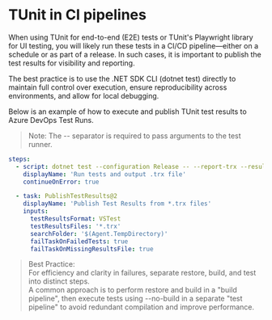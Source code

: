 # TUnit in CI pipelines

When using TUnit for end-to-end (E2E) tests or TUnit's Playwright library for UI testing, you will likely run these tests in a CI/CD pipeline—either on a schedule or as part of a release. In such cases, it is important to publish the test results for visibility and reporting.

The best practice is to use the .NET SDK CLI (dotnet test) directly to maintain full control over execution, ensure reproducibility across environments, and allow for local debugging.

Below is an example of how to execute and publish TUnit test results to Azure DevOps Test Runs.

> Note: The -- separator is required to pass arguments to the test runner.

```yaml
steps:
  - script: dotnet test --configuration Release -- --report-trx --results-directory $(Agent.TempDirectory)
    displayName: 'Run tests and output .trx file'
    continueOnError: true

  - task: PublishTestResults@2
    displayName: 'Publish Test Results from *.trx files'
    inputs:
      testResultsFormat: VSTest
      testResultsFiles: '*.trx'
      searchFolder: '$(Agent.TempDirectory)'
      failTaskOnFailedTests: true
      failTaskOnMissingResultsFile: true
```
> Best Practice:  
> For efficiency and clarity in failures, separate restore, build, and test into distinct steps.  
> A common approach is to perform restore and build in a "build pipeline", then execute tests using --no-build in a separate "test pipeline" to avoid redundant compilation and improve performance.

